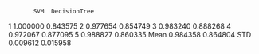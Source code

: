           SVM  DecisionTree
1     1.000000      0.843575
2     0.977654      0.854749
3     0.983240      0.888268
4     0.972067      0.877095
5     0.988827      0.860335
Mean  0.984358      0.864804
STD   0.009612      0.015958
